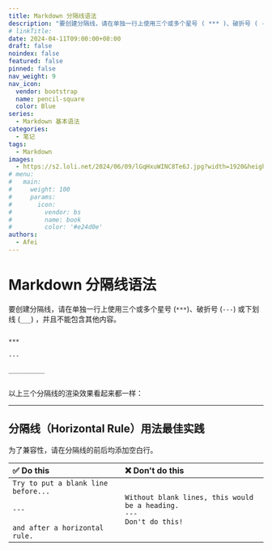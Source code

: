 ```yaml
---
title: Markdown 分隔线语法
description: "要创建分隔线，请在单独一行上使用三个或多个星号 ( *** )、破折号 ( --- ) 或下划线 ( ___ ) ，并且不能包含其他内容。"
# linkTitle:
date: 2024-04-11T09:00:00+08:00
draft: false
noindex: false
featured: false
pinned: false
nav_weight: 9
nav_icon:
  vendor: bootstrap
  name: pencil-square
  color: Blue
series:
  - Markdown 基本语法
categories:
  - 笔记
tags:
  - Markdown
images:
  - https://s2.loli.net/2024/06/09/lGqHxuWINC8Te6J.jpg?width=1920&height=1440
# menu:
#   main:
#     weight: 100
#     params:
#       icon:
#         vendor: bs
#         name: book
#         color: '#e24d0e'
authors:
  - Afei
---
```


# Markdown 分隔线语法

要创建分隔线，请在单独一行上使用三个或多个星号 (`***`)、破折号 (`---`) 或下划线 (`___`) ，并且不能包含其他内容。
```

***

---

__________
	
```

以上三个分隔线的渲染效果看起来都一样：

---

## 分隔线（Horizontal Rule）用法最佳实践

为了兼容性，请在分隔线的前后均添加空白行。

| ✅  Do this                                                                                      | ❌  Don't do this                                                                 |
| :---------------------------------------------------------------------------------------------- | :------------------------------------------------------------------------------- |
| `Try to put a blank line before...`<br /><br />`---`<br /><br />`and after a horizontal rule.	` | `Without blank lines, this would be a heading.`<br />`---`<br />`Don't do this!` |


